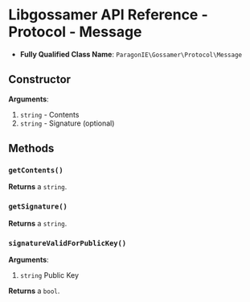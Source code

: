 # Libgossamer API Reference - Protocol - Message

* **Fully Qualified Class Name**: `ParagonIE\Gossamer\Protocol\Message`

## Constructor

**Arguments**:

  1. `string` - Contents
  2. `string` - Signature (optional)

## Methods

### `getContents()`

**Returns** a `string`.

### `getSignature()`

**Returns** a `string`.

### `signatureValidForPublicKey()`

**Arguments**:

1. `string` Public Key

**Returns** a `bool`.
